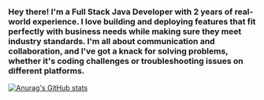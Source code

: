 ### Hey there! I'm a Full Stack Java Developer with 2 years of real-world experience. I love building and deploying features that fit perfectly with business needs while making sure they meet industry standards. I'm all about communication and collaboration, and I've got a knack for solving problems, whether it's coding challenges or troubleshooting issues on different platforms.

[![Anurag's GitHub stats](https://github-readme-stats.vercel.app/api?username=Siddhanttimeline)](https://github.com/anuraghazra/github-readme-stats)
